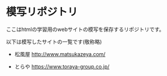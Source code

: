 # 模写リポジトリ

ここはhtmlの学習用のwebサイトの模写を保存するリポジトリです。

以下は模写したサイトの一覧です(敬称略)

- 松風屋
http://www.matsukazeya.com/

- とらや
https://www.toraya-group.co.jp/
